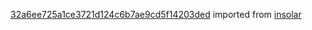 [32a6ee725a1ce3721d124c6b7ae9cd5f14203ded](https://github.com/insolar/insolar/commit/32a6ee725a1ce3721d124c6b7ae9cd5f14203ded) imported from [insolar](https://github.com/insolar/insolar)
